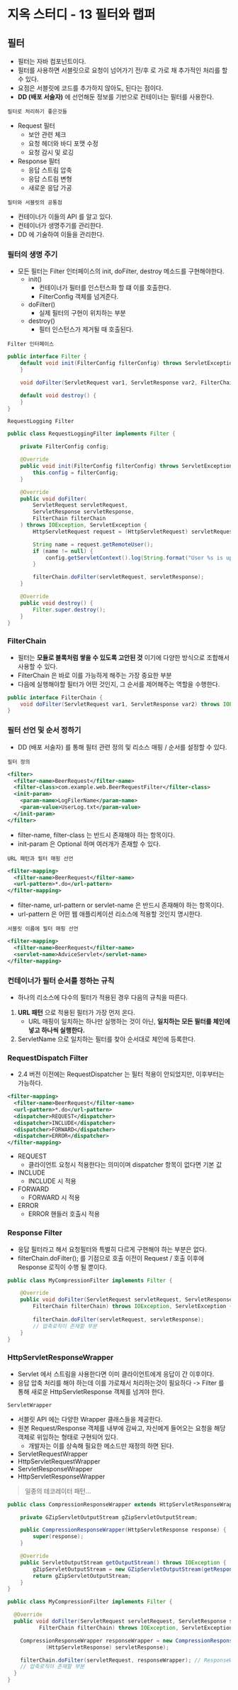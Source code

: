 # 지옥 스터디 - 13 필터와 랩퍼

## 필터
- 필터는 자바 컴포넌트이다.
- 필터를 사용하면 서블릿으로 요청이 넘어가기 전/후 로 가로 채 추가적인 처리를 할 수 있다.
- 요점은 서블릿에 코드를 추가하지 않아도, 된다는 점이다.
- **DD (배포 서술자)** 에 선언해둔 정보를 기반으로 컨테이너는 필터를 사용한다.

`필터로 처리하기 좋은것들`
- Request 필터
  - 보안 관련 체크
  - 요청 헤더와 바디 포맷 수정
  - 요청 감시 및 로깅
- Response 필터
  - 응답 스트림 압축
  - 응답 스트림 변형
  - 새로운 응답 가공

`필터와 서블릿의 공통점`
- 컨테이너가 이들의 API 를 알고 있다.
- 컨테이너가 생명주기를 관리한다.
- DD 에 기술하여 이들을 관리한다.

### 필터의 생명 주기
- 모든 필터는 Filter 인터페이스의 init, doFilter, destroy 메소드를 구현해야한다.
  - init()
    - 컨테이너가 필터를 인스턴스화 할 떄 이를 호출한다.
    - FilterConfig 객체를 넘겨준다.
  - doFilter()
    - 실제 필터의 구현이 위치하는 부분
  - destroy()
    - 필터 인스턴스가 제거될 때 호출된다.

`Filter 인터페이스`

```java
public interface Filter {
    default void init(FilterConfig filterConfig) throws ServletException {
    }

    void doFilter(ServletRequest var1, ServletResponse var2, FilterChain var3) throws IOException, ServletException;

    default void destroy() {
    }
}
```

`RequestLogging Filter`

```java
public class RequestLoggingFilter implements Filter {

    private FilterConfig config;

    @Override
    public void init(FilterConfig filterConfig) throws ServletException {
        this.config = filterConfig;
    }

    @Override
    public void doFilter(
        ServletRequest servletRequest,
        ServletResponse servletResponse,
        FilterChain filterChain
    ) throws IOException, ServletException {
        HttpServletRequest request = (HttpServletRequest) servletRequest;

        String name = request.getRemoteUser();
        if (name != null) {
            config.getServletContext().log(String.format("User %s is updating", name));
        }

        filterChain.doFilter(servletRequest, servletResponse);
    }

    @Override
    public void destroy() {
        Filter.super.destroy();
    }
}
```

### FilterChain
- 필터는 **모듈로 블록처럼 쌓을 수 있도록 고안된 것** 이기에 다양한 방식으로 조합해서 사용할 수 있다.
- FilterChain 은 바로 이를 가능하게 해주는 가장 중요한 부분
- 다음에 실행해야할 필터가 어떤 것인지, 그 순서를 제어해주는 역할을 수행한다.

```java
public interface FilterChain {
    void doFilter(ServletRequest var1, ServletResponse var2) throws IOException, ServletException;
}
```

### 필터 선언 및 순서 정하기
- DD (배포 서술자) 를 통해 필터 관련 정의 및 리소스 매핑 / 순서를 설정할 수 있다.

`필터 정의`

```xml
<filter>
  <filter-name>BeerRequest</filter-name>
  <filter-class>com.example.web.BeerRequestFilter</filter-class>
  <init-param>
    <param-name>LogFilerName</param-name>
    <param-value>UserLog.txt</param-value>
  </init-param>
</filter>
```
- filter-name, filter-class 는 반드시 존재해야 하는 항목이다.
- init-param 은 Optional 하며 여러개가 존재할 수 있다.

`URL 패턴과 필터 매핑 선언`

```xml
<filter-mapping>
  <filter-name>BeerRequest</filter-name>
  <url-pattern>*.do</url-pattern>
</filter-mapping>
```
- filter-name, url-pattern or servlet-name 은 반드시 존재해야 하는 항목이다.
- url-pattern 은 어떤 웹 애플리케이션 리소스에 적용할 것인지 명시한다.

`서블릿 이름에 필터 매핑 선언`

```xml
<filter-mapping>
  <filter-name>BeerRequest</filter-name>
  <servlet-name>AdviceServlet</servlet-name>
</filter-mapping>
```

### 컨테이너가 필터 순서를 정하는 규칙
- 하나의 리소스에 다수의 필터가 적용된 경우 다음의 규칙을 따른다.
1. **URL 패턴** 으로 적용된 필터가 가장 먼저 온다.
   - URL 매핑이 일치하는 하나만 실행하는 것이 아닌, **일치하는 모든 필터를 체인에 넣고 하나씩 실행한다.**
2. ServletName 으로 일치하는 필터를 찾아 순서대로 체인에 등록한다.

### RequestDispatch Filter
- 2.4 버전 이전에는 RequestDispatcher 는 필터 적용이 안되었지만, 이후부터는 가능하다.

```xml
<filter-mapping>
  <filter-name>BeerRequest</filter-name>
  <url-pattern>*.do</url-pattern>
  <dispatcher>REQUEST</dispatcher>
  <dispatcher>INCLUDE</dispatcher>
  <dispatcher>FORWARD</dispatcher>
  <dispatcher>ERROR</dispatcher>
</filter-mapping>
```
- REQUEST
  - 클라이언트 요청시 적용한다는 의미이며 dispatcher 항목이 없다면 기본 값
- INCLUDE
  - INCLUDE 시 적용
- FORWARD
  - FORWARD 시 적용
- ERROR
  - ERROR 핸들러 호출시 적용

### Response Filter
- 응답 필터라고 해서 요청필터와 특별히 다르게 구현해야 하는 부분은 없다.
- filterChain.doFilter(); 를 기점으로 호출 이전이 Request / 호출 이후에 Response 로직이 수행 될 뿐이다.

```java
public class MyCompressionFilter implements Filter {

    @Override
    public void doFilter(ServletRequest servletRequest, ServletResponse servletResponse,
        FilterChain filterChain) throws IOException, ServletException {
        
        filterChain.doFilter(servletRequest, servletResponse);
        // 압축로직이 존재할 부분
    }
}
```

### HttpServletResponseWrapper
- Servlet 에서 스트림을 사용한다면 이미 클라이언트에게 응답이 간 이후이다.
- 응답 압축 처리를 해야 하는데 이를 가로채서 처리하는것이 필요하다 -> Filter 를 통해 새로운 HttpServletResponse 객체를 넘겨야 한다.

`ServletWrapper`
- 서블릿 API 에는 다양한 Wrapper 클래스들을 제공한다.
- 원본 Request/Response 객체를 내부에 감싸고, 자신에게 들어오는 요청을 해당 객체로 위임하는 형태로 구현되어 있다.
  - 개발자는 이를 상속해 필요한 메소드만 재정의 하면 된다.
- ServletRequestWrapper
- HttpServletRequestWrapper
- ServletResponseWrapper
- HttpServletResponseWrapper

> 일종의 테코레이터 패턴...

```java
public class CompressionResponseWrapper extends HttpServletResponseWrapper {

    private GZipServletOutputStream gZipServletOutputStream;

    public CompressionResponseWrapper(HttpServletResponse response) {
        super(response);
    }

    @Override
    public ServletOutputStream getOutputStream() throws IOException {
        gZipServletOutputStream = new GZipServletOutputStream(getResponse().getOutputStream());
        return gZipServletOutputStream;
    }
}

public class MyCompressionFilter implements Filter {

  @Override
  public void doFilter(ServletRequest servletRequest, ServletResponse servletResponse,
          FilterChain filterChain) throws IOException, ServletException {

    CompressionResponseWrapper responseWrapper = new CompressionResponseWrapper(
            (HttpServletResponse) servletResponse);

    filterChain.doFilter(servletRequest, responseWrapper); // ResponseWrapper 객체를 넘겨준다
    // 압축로직이 존재할 부분
  }
}
```